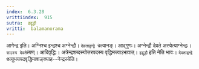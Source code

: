 ```yaml
---
index:  6.3.28
vrittiindex:  915
sutra:  इद्वृद्धौ
vritti:  balamanorama 
---
```


आगेन्द्र इति। अग्निश्च इन्द्रश्च अग्नेन्द्रौ। `देवताद्वन्द्वे चे`त्यानङ्। आद्गुणः। अग्नेन्द्रौ देवते अस्येत्याग्नेन्द्रः। `साऽस्य देवते`त्यण्। आदिवृद्धिः। अत्रेन्द्रशब्दस्योत्तरपदस्य वृद्धिमत्त्वाऽभावात्। `इद्वृद्धौ` इति नेति भावः। `देवताद्वन्द्वे चे`त्युभयपदवृद्धिमाशङ्क्याह--नेन्द्रस्येति। 

